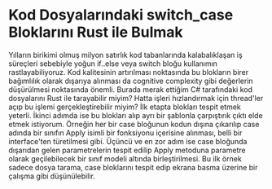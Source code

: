 # Kod Dosyalarındaki switch_case Bloklarını Rust ile Bulmak

Yılların birikimi olmuş milyon satırlık kod tabanlarında kalabalıklaşan iş süreçleri sebebiyle yoğun if..else veya switch bloğu kullanımın rastlayabiliyoruz. Kod kalitesinin artırılması noktasında bu blokların birer bağımlılık olarak dışarıya alınması da cognitive complexity gibi değerlerin düşürülmesi noktasında önemli. Burada merak ettiğim C# tarafındaki kod dosyalarını Rust ile tarayabilir miyim? Hatta işleri hızlandırmak için thread'ler açıp bu işlemi gerçekleştirebilir miyim? İlk etapta blokları tespit etmek yeterli. İkinci adımda ise bu blokları alıp ayrı bir şablonla çarpıştırık çıktı elde etmek istiyorum. Örneğin her bir case bloğunun kodun dışına çıkarılıp case adında bir sınıfın Apply isimli bir fonksiyonu içerisine alınması, belli bir interface'ten türetilmesi gibi. Üçüncü ve en zor adım ise case bloğunda dışarıdan gelen parametrelerin tespit edilip Apply metoduna parametre olarak geçilebilecek bir sınıf modeli altında birleştirilmesi. Bu ilk örnek sadece dosya tarama, case bloklarını tespit edip ekrana basma üzerine bir çalışma gibi düşünülebilir.